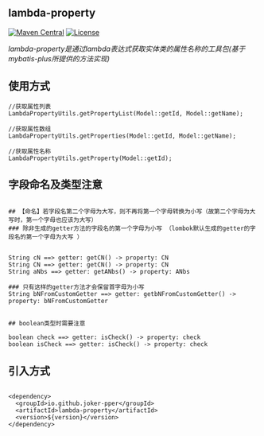 ## lambda-property

[![Maven Central](https://img.shields.io/maven-central/v/io.github.joker-pper/lambda-property.svg?label=Maven%20Central)](https://central.sonatype.com/search?q=io.github.joker-pper:lambda-property)
[![License](https://img.shields.io/badge/License-Apache%202.0-blue.svg)](https://opensource.org/licenses/Apache-2.0)


*lambda-property是通过lambda表达式获取实体类的属性名称的工具包(基于mybatis-plus所提供的方法实现)*


## 使用方式

```
//获取属性列表
LambdaPropertyUtils.getPropertyList(Model::getId, Model::getName);

//获取属性数组
LambdaPropertyUtils.getProperties(Model::getId, Model::getName);

//获取属性名称
LambdaPropertyUtils.getProperty(Model::getId);
```

## 字段命名及类型注意

```

## 【命名】若字段名第二个字母为大写，则不再将第一个字母转换为小写（故第二个字母为大写时，第一个字母也应该为大写）
### 除非生成的getter方法的字段名的第一个字母为小写 （lombok默认生成的getter的字段名的第一个字母为大写 ）


String cN ==> getter: getCN() -> property: CN  
String CN ==> getter: getCN() -> property: CN  
String aNbs ==> getter: getANbs() -> property: ANbs  

### 只有这样的getter方法才会保留首字母为小写
String bNFromCustomGetter ==> getter: getbNFromCustomGetter() -> property: bNFromCustomGetter  


## boolean类型时需要注意

boolean check ==> getter: isCheck() -> property: check  
boolean isCheck ==> getter: isCheck() -> property: check  

```


## 引入方式

```

<dependency>
  <groupId>io.github.joker-pper</groupId>
  <artifactId>lambda-property</artifactId>
  <version>${version}</version>
</dependency>

```